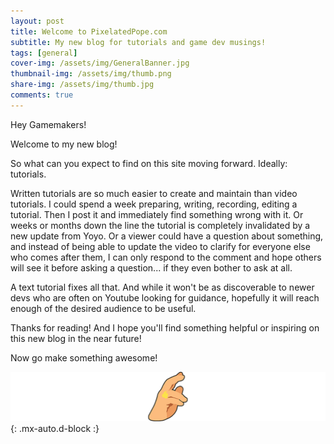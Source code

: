 ```yaml
---
layout: post
title: Welcome to PixelatedPope.com
subtitle: My new blog for tutorials and game dev musings!
tags: [general]
cover-img: /assets/img/GeneralBanner.jpg
thumbnail-img: /assets/img/thumb.png
share-img: /assets/img/thumb.jpg
comments: true
---
```


Hey Gamemakers!

Welcome to my new blog! 

So what can you expect to find on this site moving forward. Ideally: tutorials. 

Written tutorials are so much easier to create and maintain than video tutorials. I could spend a week preparing, writing, recording, editing a tutorial. Then I post it and immediately find something wrong with it. Or weeks or months down the line the tutorial is completely invalidated by a new update from Yoyo. Or a viewer could have a question about something, and instead of being able to update the video to clarify for everyone else who comes after them, I can only respond to the comment and hope others will see it before asking a question... if they even bother to ask at all.

A text tutorial fixes all that. And while it won't be as discoverable to newer devs who are often on Youtube looking for guidance, hopefully it will reach enough of the desired audience to be useful.

Thanks for reading! And I hope you'll find something helpful or inspiring on this new blog in the near future!

Now go make something awesome!

![pope bless](/assets/img/PopeBlessPostFooter.png){: .mx-auto.d-block :}